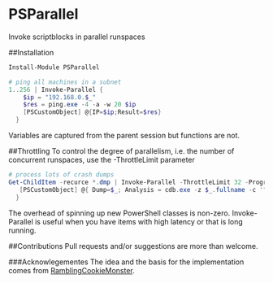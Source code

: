 # PSParallel
Invoke scriptblocks in parallel runspaces

##Installation
```PowerShell
Install-Module PSParallel
```

```PowerShell
# ping all machines in a subnet
1..256 | Invoke-Parallel {
    $ip = "192.168.0.$_" 
    $res = ping.exe -4 -a -w 20 $ip
    [PSCustomObject] @{IP=$ip;Result=$res}
  }
```

Variables are captured from the parent session but functions are not.

##Throttling
To control the degree of parallelism, i.e. the number of concurrent runspaces, use the -ThrottleLimit parameter

```PowerShell
# process lots of crash dumps
Get-ChildItem -recurce *.dmp | Invoke-Parallel -ThrottleLimit 32 -ProgressActivity "Processing dumps" {
   [PSCustomObject] @{ Dump=$_; Analysis = cdb.exe -z $_.fullname -c '"!analyze -v;q"'
  }
```

The overhead of spinning up new PowerShell classes is non-zero. Invoke-Parallel is useful when you have items with high latency or that is long running.


##Contributions
Pull requests and/or suggestions are more than welcome.

###Acknowlegementes
The idea and the basis for the implementation comes from [RamblingCookieMonster](https://github.com/RamblingCookieMonster).
